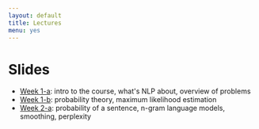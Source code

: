 ```yaml
---
layout: default
title: Lectures
menu: yes
---
```


# Slides

* [Week 1-a](lectures/week1-a.pdf): intro to the course, what's NLP about, overview of problems
* [Week 1-b](lectures/week1-b.pdf): probability theory, maximum likelihood estimation 
* [Week 2-a](lectures/week2-a.pdf): probability of a sentence, n-gram language models, smoothing, perplexity 

